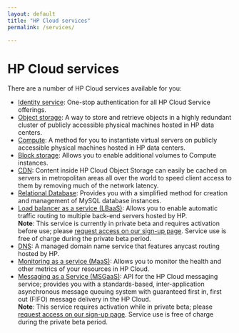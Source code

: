 ```yaml
---
layout: default
title: "HP Cloud services"
permalink: /services/

---
```

# HP Cloud services

There are a number of HP Cloud services available for you: 

* [Identity service](/identity/): One-stop authentication for all HP Cloud Service offerings.
* [Object storage](/object-storage/): A way to store and retrieve objects in a highly redundant cluster of publicly accessible physical machines hosted in HP data centers. 
* [Compute](/api/compute/): A method for you to instantiate virtual servers on publicly accessible physical machines hosted in HP data centers.
* [Block storage](/block-storage/): Allows you to enable additional volumes to Compute instances.
* [CDN](/api/CDN/): Content inside HP Cloud Object Storage can easily be cached on servers in metropolitan areas all over the world to speed client access to them by removing much of the network latency.
* [Relational Database](/dbaas/): Provides you with a simplified method for creation and management of MySQL database instances.
* [Load balancer as a service (LBaaS)](/lbaas/): Allows you to enable automatic traffic routing to multiple back-end servers hosted by HP.<br>
  **Note**: This service is currently in private beta and requires activation before use; please [request access on our sign-up page](https://account.hpcloud.com/cases/betarequest/lbaas).  Service use is free of charge during the private beta period.
* [DNS](/dns/): A managed domain name service that features anycast routing hosted by HP.
* [Monitoring as a service (MaaS)](/maas/): Allows you to monitor  the health and other metrics of your resources in HP Cloud.<br>
* [Messaging as a Service (MSGaaS)](/api/msgaas/): API for the HP Cloud messaging service; provides you with a standards-based, inter-application asynchronous message queuing system with guaranteed first in, first out (FIFO) message delivery in the HP Cloud.<br>
  **Note**: This service requires activation while in private beta; please [request access on our sign-up page](https://account.hpcloud.com/cases/betarequest/msgaas). Service use is free of charge during the private beta period.
